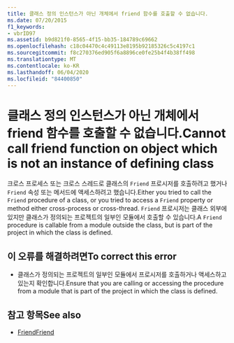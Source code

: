 ```yaml
---
title: 클래스 정의 인스턴스가 아닌 개체에서 friend 함수를 호출할 수 없습니다.
ms.date: 07/20/2015
f1_keywords:
- vbrID97
ms.assetid: b9d821f0-8565-4f15-bb35-184789c69662
ms.openlocfilehash: c18c04470c4c49113e8195b92185326c5c4197c1
ms.sourcegitcommit: f8c270376ed905f6a8896ce0fe25b4f4b38ff498
ms.translationtype: MT
ms.contentlocale: ko-KR
ms.lasthandoff: 06/04/2020
ms.locfileid: "84400850"
---
```

# <a name="cannot-call-friend-function-on-object-which-is-not-an-instance-of-defining-class"></a><span data-ttu-id="b279e-102">클래스 정의 인스턴스가 아닌 개체에서 friend 함수를 호출할 수 없습니다.</span><span class="sxs-lookup"><span data-stu-id="b279e-102">Cannot call friend function on object which is not an instance of defining class</span></span>
<span data-ttu-id="b279e-103">크로스 프로세스 또는 크로스 스레드로 클래스의 `Friend` 프로시저를 호출하려고 했거나 `Friend` 속성 또는 메서드에 액세스하려고 했습니다.</span><span class="sxs-lookup"><span data-stu-id="b279e-103">Either you tried to call the `Friend` procedure of a class, or you tried to access a `Friend` property or method either cross-process or cross-thread.</span></span> <span data-ttu-id="b279e-104">`Friend` 프로시저는 클래스 외부에 있지만 클래스가 정의되는 프로젝트의 일부인 모듈에서 호출할 수 있습니다.</span><span class="sxs-lookup"><span data-stu-id="b279e-104">A `Friend` procedure is callable from a module outside the class, but is part of the project in which the class is defined.</span></span>  
  
## <a name="to-correct-this-error"></a><span data-ttu-id="b279e-105">이 오류를 해결하려면</span><span class="sxs-lookup"><span data-stu-id="b279e-105">To correct this error</span></span>  
  
- <span data-ttu-id="b279e-106">클래스가 정의되는 프로젝트의 일부인 모듈에서 프로시저를 호출하거나 액세스하고 있는지 확인합니다.</span><span class="sxs-lookup"><span data-stu-id="b279e-106">Ensure that you are calling or accessing the procedure from a module that is part of the project in which the class is defined.</span></span>  
  
## <a name="see-also"></a><span data-ttu-id="b279e-107">참고 항목</span><span class="sxs-lookup"><span data-stu-id="b279e-107">See also</span></span>

- [<span data-ttu-id="b279e-108">Friend</span><span class="sxs-lookup"><span data-stu-id="b279e-108">Friend</span></span>](../language-reference/modifiers/friend.md)
